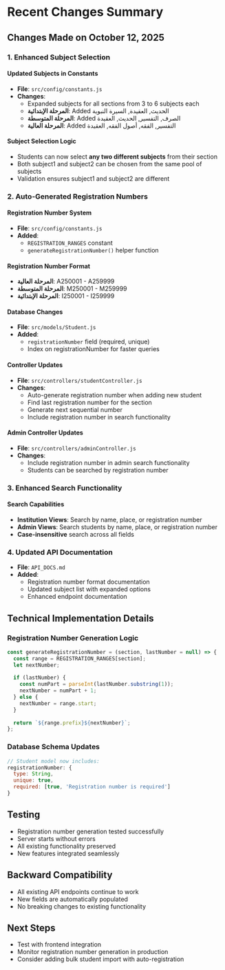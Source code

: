 # Recent Changes Summary

## Changes Made on October 12, 2025

### 1. Enhanced Subject Selection

#### Updated Subjects in Constants
- **File**: `src/config/constants.js`
- **Changes**:
  - Expanded subjects for all sections from 3 to 6 subjects each
  - **المرحلة الإبتدائية**: Added الحديث, العقيدة, السيرة النبوية
  - **المرحلة المتوسطة**: Added الصرف, التفسير, الحديث, العقيدة
  - **المرحلة العالية**: Added التفسير, الفقه, أصول الفقه, العقيدة

#### Subject Selection Logic
- Students can now select **any two different subjects** from their section
- Both subject1 and subject2 can be chosen from the same pool of subjects
- Validation ensures subject1 and subject2 are different

### 2. Auto-Generated Registration Numbers

#### Registration Number System
- **File**: `src/config/constants.js`
- **Added**:
  - `REGISTRATION_RANGES` constant
  - `generateRegistrationNumber()` helper function

#### Registration Number Format
- **المرحلة العالية**: A250001 - A259999
- **المرحلة المتوسطة**: M250001 - M259999
- **المرحلة الإبتدائية**: I250001 - I259999

#### Database Changes
- **File**: `src/models/Student.js`
- **Added**: 
  - `registrationNumber` field (required, unique)
  - Index on registrationNumber for faster queries

#### Controller Updates
- **File**: `src/controllers/studentController.js`
- **Changes**:
  - Auto-generate registration number when adding new student
  - Find last registration number for the section
  - Generate next sequential number
  - Include registration number in search functionality

#### Admin Controller Updates
- **File**: `src/controllers/adminController.js`
- **Changes**:
  - Include registration number in admin search functionality
  - Students can be searched by registration number

### 3. Enhanced Search Functionality

#### Search Capabilities
- **Institution Views**: Search by name, place, or registration number
- **Admin Views**: Search students by name, place, or registration number
- **Case-insensitive** search across all fields

### 4. Updated API Documentation
- **File**: `API_DOCS.md`
- **Added**:
  - Registration number format documentation
  - Updated subject list with expanded options
  - Enhanced endpoint documentation

## Technical Implementation Details

### Registration Number Generation Logic
```javascript
const generateRegistrationNumber = (section, lastNumber = null) => {
  const range = REGISTRATION_RANGES[section];
  let nextNumber;
  
  if (lastNumber) {
    const numPart = parseInt(lastNumber.substring(1));
    nextNumber = numPart + 1;
  } else {
    nextNumber = range.start;
  }
  
  return `${range.prefix}${nextNumber}`;
};
```

### Database Schema Updates
```javascript
// Student model now includes:
registrationNumber: {
  type: String,
  unique: true,
  required: [true, 'Registration number is required']
}
```

## Testing
- Registration number generation tested successfully
- Server starts without errors
- All existing functionality preserved
- New features integrated seamlessly

## Backward Compatibility
- All existing API endpoints continue to work
- New fields are automatically populated
- No breaking changes to existing functionality

## Next Steps
- Test with frontend integration
- Monitor registration number generation in production
- Consider adding bulk student import with auto-registration